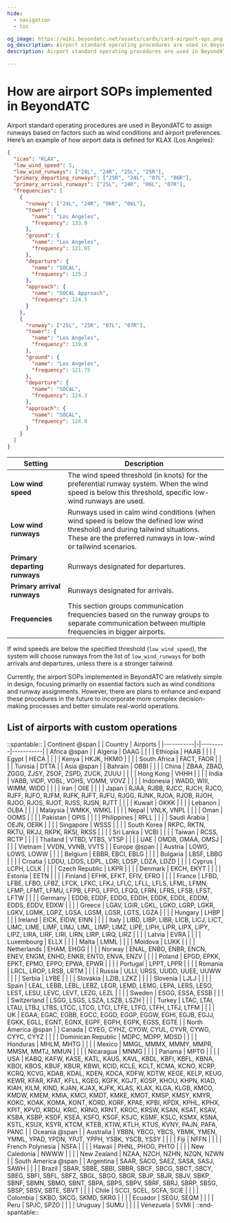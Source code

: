 ```yaml
---
hide:
  - navigation
  - toc

og_image: https://wiki.beyondatc.net/assets/cards/card-airport-ops.png
og_description: Airport standard operating procedures are used in BeyondATC to assign runways based on factors such as wind conditions and airport preferences. Currently, the airport SOPs implemented in BeyondATC are relatively simple in design, focusing primarily on essential factors.
description: Airport standard operating procedures are used in BeyondATC to assign runways based on factors such as wind conditions and airport preferences. Currently, the airport SOPs implemented in BeyondATC are relatively simple in design, focusing primarily on essential factors.

---
```


# How are airport SOPs implemented in BeyondATC

Airport standard operating procedures are used in BeyondATC to assign runways based on factors such as wind conditions and airport preferences. Here’s an example of how airport data is defined for KLAX (Los Angeles):

``` json
{
  "icao": "KLAX",
  "low_wind_speed": 5,
  "low_wind_runways": ["24L", "24R", "25L", "25R"],
  "primary_departing_runways": ["25R", "24L", "07L", "06R"],
  "primary_arrival_runways": ["25L", "24R", "06L", "07R"],
  "frequencies": [
    {
      "runway": ["24L", "24R", "06R", "06L"],
      "tower": {
        "name": "Los Angeles",
        "frequency": 133.9
      },
      "ground": {
        "name": "Los Angeles",
        "frequency": 121.65
      },
      "departure": {
        "name": "SOCAL",
        "frequency": 125.2
      },
      "approach": {
        "name": "SOCAL Approach",
        "frequency": 124.5
      }
    },
    {
      "runway": ["25L", "25R", "07L", "07R"],
      "tower": {
        "name": "Los Angeles",
        "frequency": 119.8
      },
      "ground": {
        "name": "Los Angeles",
        "frequency": 121.75
      },
      "departure": {
        "name": "SOCAL",
        "frequency": 124.3
      },
      "approach": {
        "name": "SOCAL",
        "frequency": 124.9
      }
    }
  ]
}
```

| Setting                      | Description             |
| ---------------------------- | ----------------------- |
| **Low wind speed**           | The wind speed threshold (in knots) for the preferential runway system. When the wind speed is below this threshold, specific low-wind runways are used. |
| **Low wind runways**         | Runways used in calm wind conditions (when wind speed is below the defined low wind threshold) and during tailwind situations. These are the preferred runways in low-wind or tailwind scenarios. |
| **Primary departing runways**| Runways designated for departures. |
| **Primary arrival runways**  | Runways designated for arrivals. |
| **Frequencies**              | This section groups communication frequencies based on the runway groups to separate communication between multiple frequencies in bigger airports. |

If wind speeds are below the specified threshold (`low_wind_speed`), the system will choose runways from the list of `low_wind_runways` for both arrivals and departures, unless there is a stronger tailwind.

Currently, the airport SOPs implemented in BeyondATC are relatively simple in design, focusing primarily on essential factors such as wind conditions and runway assignments. However, there are plans to enhance and expand these procedures in the future to incorporate more complex decision-making processes and better simulate real-world operations.

## List of airports with custom operations

::spantable::
| Continent @span | | Country | Airports |
|-----------|-|---------|-----------|
| Africa @span | | Algeria | DAAG |
| | | Ethiopia | HAAB |
| | | Egypt | HECA |
| | | Kenya | HKJK, HKMO |
| | | South Africa | FACT, FAOR |
| | | Tunisia | DTTA |
| Asia @span | | Bahrain | OBBI |
| | | China | ZBAA, ZBAD, ZGGG, ZJSY, ZSOF, ZSPD, ZUCK, ZUUU |
| | | Hong Kong | VHHH |
| | | India | VABB, VIDP, VOBL, VOHS, VOMM, VOVZ |
| | | Indonesia | WADD, WIII, WIMM, WIDD |
| | | Iran | OIIE |
| | | Japan | RJAA, RJBB, RJCC, RJCH, RJCO, RJFF, RJFO, RJFM, RJFK, RJFT, RJFU, RJGG, RJNK, RJOA, RJOB, RJOH, RJOO, RJOS, RJOT, RJSS, RJSN, RJTT |
| | | Kuwait | OKKK |
| | | Lebanon | OLBA |
| | | Malaysia | WMKK, WMKL |
| | | Nepal | VNLK, VNPL |
| | | Oman | OOMS |
| | | Pakistan | OPIS |
| | | Philippines | RPLL |
| | | Saudi Arabia | OEJN, OERK |
| | | Singapore | WSSS |
| | | South Korea | RKPC, RKTN, RKTU, RKJJ, RKPK, RKSI, RKSS |
| | | Sri Lanka | VCBI |
| | | Taiwan | RCSS, RCTP |
| | | Thailand | VTBD, VTBS, VTSP |
| | | UAE | OMDB, OMAA, OMSJ |
| | | Vietnam | VVDN, VVNB, VVTS |
| Europe @span | | Austria | LOWG, LOWS, LOWW |
| | | Belgium | EBBR, EBCI, EBLG |
| | | Bulgaria | LBSF, LBBG |
| | | Croatia | LDDU, LDOS, LDPL, LDRI, LDSP, LDZA, LDZD |
| | | Cyprus | LCPH, LCLK |
| | | Czech Republic | LKPR |
| | | Denmark | EKCH, EKYT |
| | | Estonia | EETN |
| | | Finland | EFHK, EFKT, EFIV, EFRO |
| | | France | LFBD, LFBE, LFBO, LFBZ, LFCK, LFKC, LFKJ, LFLC, LFLL, LFLS, LFML, LFMN, LFMP, LFMT, LFMU, LFPB, LFPG, LFPO, LFQQ, LFRN, LFRS, LFSB, LFST, LFTW |
| | | Germany | EDDB, EDDF, EDDG, EDDH, EDDK, EDDL, EDDM, EDDS, EDDV, EDXW |
| | | Greece | LGAV, LGIR, LGKL, LGKO, LGRP, LGKR, LGKV, LGMK, LGPZ, LGSA, LGSM, LGSR, LGTS, LGZA |
| | | Hungary | LHBP |
| | | Ireland | EICK, EIDW, EINN |
| | | Italy | LIBD, LIBP, LIBR, LICB, LICJ, LICT, LIMC, LIME, LIMF, LIMJ, LIML, LIMP, LIMZ, LIPE, LIPH, LIPR, LIPX, LIPY, LIPZ, LIRA, LIRF, LIRI, LIRN, LIRP, LIRQ, LIRZ |
| | | Latvia | EVRA |
| | | Luxembourg | ELLX |
| | | Malta | LMML |
| | | Moldova | LUKK |
| | | Netherlands | EHAM, EHGG |
| | | Norway | ENAL, ENBO, ENBR, ENCN, ENEV, ENGM, ENHD, ENKB, ENTO, ENVA, ENZV |
| | | Poland | EPGD, EPKK, EPKT, EPMO, EPPO, EPWA, EPWR |
| | | Portugal | LPPT, LPPR |
| | | Romania | LRCL, LROP, LRSB, LRTM |
| | | Russia | ULLI, URSS, UUDD, UUEE, UUWW |
| | | Serbia | LYBE |
| | | Slovakia | LZIB, LZKZ |
| | | Slovenia | LJLJ |
| | | Spain | LEAL, LEBB, LEBL, LEBZ, LEGR, LEMD, LEMG, LEPA, LERS, LESO, LEST, LESU, LEVC, LEVT, LEZG, LEZL |
| | | Sweden | ESGG, ESSA, ESSB |
| | | Switzerland | LSGG, LSGS, LSZA, LSZB, LSZH |
| | | Turkey | LTAC, LTAI, LTAU, LTBJ, LTBS, LTCC, LTCG, LTCI, LTFE, LTFG, LTFH, LTFJ, LTFM |
| | | UK | EGAA, EGAC, EGBB, EGCC, EGGD, EGGP, EGGW, EGHI, EGJB, EGJJ, EGKK, EGLL, EGNT, EGNX, EGPF, EGPH, EGPK, EGSS, EGTE |
| North America @span | | Canada | CYEG, CYHZ, CYOW, CYUL, CYVR, CYWG, CYYC, CYYZ |
| | | Dominican Republic | MDPC, MDPP, MDSD |
| | | Honduras | MHLM, MHTG |
| | | Mexico | MMGL, MMMX, MMMY, MMPR, MMSM, MMTJ, MMUN |
| | | Nicaragua | MNMG |
| | | Panama | MPTO |
| | | USA | KABQ, KAFW, KASE, KATL, KAUS, KAVL, KBDL, KBFI, KBFL, KBNA, KBOI, KBOS, KBUF, KBUR, KBWI, KCID, KCLE, KCLT, KCMA, KCNO, KCRP, KCRQ, KCVG, KDAB, KDAL, KDEN, KDCA, KDFW, KDTW, KEGE, KELP, KEUG, KEWR, KFAR, KFAT, KFLL, KGEG, KGFK, KGJT, KGSP, KHOU, KHPN, KIAD, KIAH, KILM, KIND, KJAN, KJAX, KJFK, KLAS, KLAX, KLGA, KLGB, KMCO, KMDW, KMEM, KMIA, KMCI, KMDT, KMKE, KMOT, KMSP, KMSY, KMYR, KOKC, KOAK, KOMA, KONT, KORD, KORF, KPAE, KPBI, KPDX, KPHL, KPHX, KPIT, KPVD, KRDU, KRIC, KRNO, KRNT, KROC, KRSW, KSAN, KSAT, KSAV, KSBA, KSBP, KSDF, KSEA, KSFO, KSGF, KSJC, KSMF, KSLC, KSMX, KSNA, KSTL, KSUX, KSYR, KTCM, KTEB, KTIW, KTLH, KTUS, KVNY, PAJN, PAFA, PANC |
| Oceania @span | | Australia | YBBN, YBCG, YBCS, YBMK, YMEN, YMML, YPAD, YPDN, YPJT, YPPH, YSBK, YSCB, YSSY |
| | | Fiji | NFFN |
| | | French Polynesia | NSFA |
| | | Hawaii | PHNL, PHOG, PHTO |
| | | New Caledonia | NWWW |
| | | New Zealand | NZAA, NZCH, NZHN, NZQN, NZWN |
| South America @span | | Argentina | SAAR, SACO, SAEZ, SASA, SASJ, SAWH |
| | | Brazil | SBAR, SBBE, SBBI, SBBR, SBCF, SBCG, SBCT, SBCY, SBEG, SBFI, SBFL, SBFZ, SBGL, SBGO, SBGR, SBJP, SBJR, SBJV, SBKP, SBNF, SBMN, SBMO, SBNT, SBPA, SBPS, SBPV, SBRF, SBRJ, SBRP, SBSG, SBSP, SBSV, SBTE, SBVT |
| | | Chile | SCCI, SCEL, SCFA, SCIE |
| | | Colombia | SKBO, SKCG, SKMD, SKRG |
| | | Ecuador | SEGU, SEQM |
| | | Peru | SPJC, SPZO |
| | | Uruguay | SUMU |
| | | Venezuela | SVMI |
::end-spantable::

